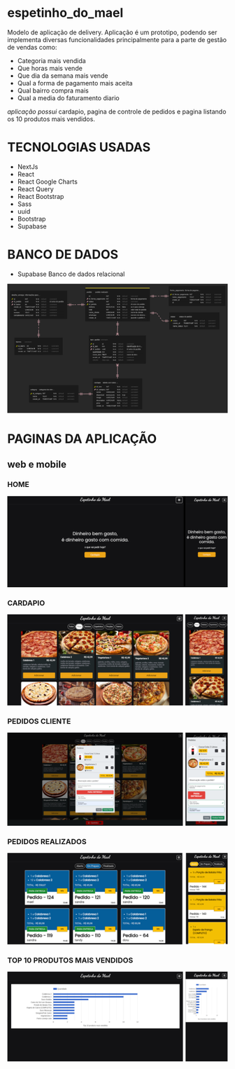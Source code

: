 # espetinho_do_mael
Modelo de aplicação de delivery.
Aplicação é um prototipo, podendo ser implementa diversas funcionalidades principalmente para a parte de gestão de vendas como: 
* Categoria mais vendida
* Que horas mais vende
* Que dia da semana mais vende
* Qual a forma de pagamento mais aceita
* Qual bairro compra mais
* Qual a media do faturamento diario

*aplicação possui*
cardapio, pagina de controle de pedidos e pagina listando os 10 produtos mais vendidos.

# TECNOLOGIAS USADAS
* NextJs
* React
* React Google Charts
* React Query
* React Bootstrap
* Sass
* uuid
* Bootstrap
* Supabase


# BANCO DE DADOS
* Supabase
 Banco de dados relacional

![alt text](https://github.com/raesjulio/espetinho_do_mael/blob/c8cbd74ab087acc7b174f4a52dfff84adaf8ec86/imgensApp/shemaDB.png)

# PAGINAS DA APLICAÇÃO

## web e mobile

### HOME
![alt_txt](https://github.com/raesjulio/espetinho_do_mael/blob/29cb48ab9af377a1cee595e41e2ae3efadd23305/imgensApp/homeApppng.png)

### CARDAPIO
![alt_txt](https://github.com/raesjulio/espetinho_do_mael/blob/bfd8846bc5de72af5095e771605c58dfd59d6a87/imgensApp/cardapio.png)

### PEDIDOS CLIENTE
![alt_txt](https://github.com/raesjulio/espetinho_do_mael/blob/d913303e4d4f8004d8fe22fc7e1fddd8e9ebaa9f/imgensApp/pedidoCliente.png)

### PEDIDOS REALIZADOS
![alt_txt](https://github.com/raesjulio/espetinho_do_mael/blob/bfd8846bc5de72af5095e771605c58dfd59d6a87/imgensApp/pedidos.png)

### TOP 10 PRODUTOS MAIS VENDIDOS
![alt_txt](https://github.com/raesjulio/espetinho_do_mael/blob/bfd8846bc5de72af5095e771605c58dfd59d6a87/imgensApp/dashboard-top10maisvendidos.png)


